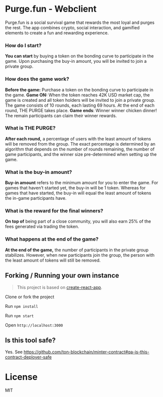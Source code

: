 # Purge.fun - Webclient

Purge.fun is a social survival game that rewards the most loyal and purges the rest. The app combines crypto, social interaction, and gamified elements to create a fun and rewarding experience.

### How do I start?

**You can start** by buying a token on the bonding curve to participate in the game. Upon purchasing the buy-in amount, you will be invited to join a private group.

### How does the game work?

**Before the game:** Purchase a token on the bonding curve to participate in the game.
**Game ON:** When the token reaches 42K USD market cap, the game is created and all token holders will be invited to join a private group. The game consists of 10 rounds, each lasting 69 hours. At the end of each round, THE PURGE takes place.
**Game ends**: Winner winner chicken dinner! The remain participants can claim their winner rewards.

### What is THE PURGE?

**After each round,** a percentage of users with the least amount of tokens will be removed from the group. The exact percentage is determined by an algorithm that depends on the number of rounds remaining, the number of game participants, and the winner size pre-determined when setting up the game.

### What is the buy-in amount?

**Buy-in amount** refers to the minimum amount for you to enter the game. For games that haven't started yet, the buy-in will be 1 token. Whereas for games that have started, the buy-in will equal the least amount of tokens the in-game participants have.

### What is the reward for the final winners?

**On top of** being part of a close community, you will also earn 25% of the fees generated via trading the token.

### What happens at the end of the game?

**At the end of the game,** the number of participants in the private group stabilizes. However, when new participants join the group, the person with the least amount of tokens will still be removed.

## Forking / Running your own instance

> This project is based on [create-react-app](https://create-react-app.dev/).

Clone or fork the project

Run `npm install`

Run `npm start`

Open `http://localhost:3000`

## Is this tool safe?

Yes. See https://github.com/ton-blockchain/minter-contract#qa-is-this-contract-deployer-safe

# License

MIT
